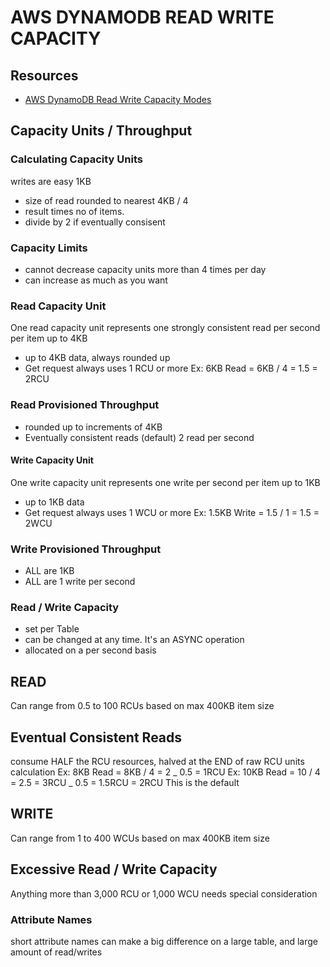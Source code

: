 # AWS DYNAMODB READ WRITE CAPACITY

## Resources

- [AWS DynamoDB Read Write Capacity Modes](https://docs.aws.amazon.com/amazondynamodb/latest/developerguide/HowItWorks.ReadWriteCapacityMode.html)

## Capacity Units / Throughput

### Calculating Capacity Units

writes are easy 1KB

- size of read rounded to nearest 4KB / 4
- result times no of items.
- divide by 2 if eventually consisent

### Capacity Limits

- cannot decrease capacity units more than 4 times per day
- can increase as much as you want

### Read Capacity Unit

One read capacity unit represents one strongly consistent read per second per
item up to 4KB

- up to 4KB data, always rounded up
- Get request always uses 1 RCU or more
  Ex: 6KB Read = 6KB / 4 = 1.5 = 2RCU

### Read Provisioned Throughput

- rounded up to increments of 4KB
- Eventually consistent reads (default) 2 read per second

#### Write Capacity Unit

One write capacity unit represents one write per second per item up to 1KB

- up to 1KB data
- Get request always uses 1 WCU or more
  Ex: 1.5KB Write = 1.5 / 1 = 1.5 = 2WCU

### Write Provisioned Throughput

- ALL are 1KB
- ALL are 1 write per second

### Read / Write Capacity

- set per Table
- can be changed at any time. It's an ASYNC operation
- allocated on a per second basis

## READ

Can range from 0.5 to 100 RCUs based on max 400KB item size

## Eventual Consistent Reads

consume HALF the RCU resources, halved at the END of raw RCU units calculation
Ex: 8KB Read = 8KB / 4 = 2 _ 0.5 = 1RCU
Ex: 10KB Read = 10 / 4 = 2.5 = 3RCU _ 0.5 = 1.5RCU = 2RCU
This is the default

## WRITE

Can range from 1 to 400 WCUs based on max 400KB item size

## Excessive Read / Write Capacity

Anything more than 3,000 RCU or 1,000 WCU needs special consideration

### Attribute Names

short attribute names can make a big difference on a large table, and large
amount of read/writes
